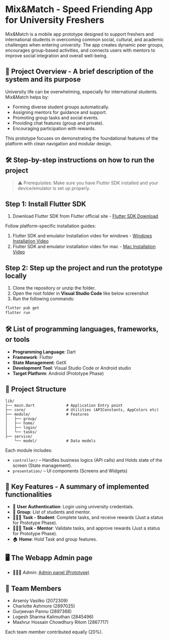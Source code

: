 # Mix&Match - Speed Friending App for University Freshers

Mix&Match is a mobile app prototype designed to support freshers and international students in overcoming common social, cultural, and academic challenges when entering university. The app creates dynamic peer groups, encourages group-based activities, and connects users with mentors to improve social integration and overall well-being.

## 📌 Project Overview - A brief description of the system and its purpose

University life can be overwhelming, especially for international students. Mix&Match helps by:
- Forming diverse student groups automatically.
- Assigning mentors for guidance and support.
- Promoting group tasks and social events.
- Providing chat features (group and private).
- Encouraging participation with rewards.

This prototype focuses on demonstrating the foundational features of the platform with clean navigation and modular design.


## 🛠️ Step-by-step instructions on how to run the project

> ⚠️ Prerequisites: Make sure you have Flutter SDK installed and your device/emulator is set up properly.

## Step 1: Install Flutter SDK

1. Download Flutter SDK from Flutter official site - [Flutter SDK Download](https://docs.flutter.dev/release/archive)

Follow platform-specific installation guides:
1. Flutter SDK and emulator Installation video for windows - [Windows Installation Video](https://www.youtube.com/watch?v=VFDbZk2xhO4)
2. Flutter SDK and emulator installation video for mac - [Mac Installation Video](https://www.youtube.com/watch?v=QG9bw4rWqrg)

## Step 2: Step up the project and run the prototype locally

1. Clone the repository or unzip the folder.
2. Open the root folder in **Visual Studio Code** like below screenshot
3. Run the following commands:

```bash
flutter pub get
flutter run
```

## 🛠️ List of programming languages, frameworks, or tools

- **Programming Language**: Dart
- **Framework**: Flutter
- **State Management**: GetX
- **Development Tool**: Visual Studio Code or Android studio
- **Target Platform**: Android (Prototype Phase)


## 📂 Project Structure

```
lib/
├── main.dart              # Application Entry point
├── core/                  # Utilities (APIConstants, AppColors etc)
├── module/                # Features
│   ├── group/             
│   ├── home/
│   ├── login/
│   └── tasks/
├── service/                
    └── model/             # Data models
```

Each module includes:
- `controller/` – Handles business logics (API calls) and Holds state of the screen (State management).
- `presentation/` – UI components (Screens and Widgets)


## 🎯 Key Features - A summary of implemented functionalities

- 🔐 **User Authentication**: Login using university credentials.
- 👥 **Group**: List of students and mentor.
- 👩🏻‍🎓 **Task - Student**: Complete tasks, and receive rewards (Just a status for Prototype Phase).
- 👩🏻‍💼 **Task - Mentor**: Validate tasks, and approve rewards (Just a status for Prototype Phase).
- 🏠 **Home**: Hold Task and group features.

## 🖥️ The Webapp Admin page

- 👩🏻‍💻 *Admin*: [Admin panel (Prototype)](https://bus-test-f592.onrender.com/)


## 👥 Team Members

- Arseniy Vasilko (2072309)
- Charlotte Ashmore (2897025)
- Gurjeevan Pannu (2897368)
- Logesh Sharma Kalimuthan (2845496)
- Mashrur Hossain Chowdhury Ritom (2867717)

Each team member contributed equally (20%).
